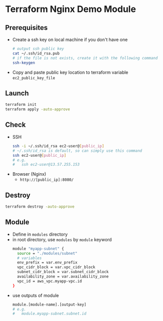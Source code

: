 # Terraform Nginx Demo Module

## Prerequisites
- Create a ssh key on local machine if you don't have one
  ```sh
  # output ssh public key
  cat ~/.ssh/id_rsa.pub
  # if the file is not exists, create it with the following command
  ssh-keygen
  ```
- Copy and paste public key location to terraform variable `ec2_public_key_file`

## Launch
```sh
terraform init
terraform apply -auto-approve
```

## Check
- SSH
  ```sh
  ssh -i ~/.ssh/id_rsa ec2-user@[public_ip]
  # ~/.ssh/id_rsa is default, so can simply use this command
  ssh ec2-user@[public_ip]
  # e.g.
  #   ssh ec2-user@13.57.255.153
  ```
- Browser (Nginx)
  - `http://[public_ip]:8080/`

## Destroy
```sh
terraform destroy -auto-approve
```

## Module
- Define in `modules` directory
- in root directory, use `modules` by `module` keyword
  ```sh
  module "myapp-subnet" {
    source = "./modules/subnet"
    # variables
    env_prefix = var.env_prefix
    vpc_cidr_block = var.vpc_cidr_block
    subnet_cidr_block = var.subnet_cidr_block
    availability_zone = var.availability_zone
    vpc_id = aws_vpc.myapp-vpc.id
  }
  ```
- use outputs of module
  ```sh
  module.[module-name].[output-key]
  # e.g.
  #   module.myapp-subnet.subnet.id
  ```
